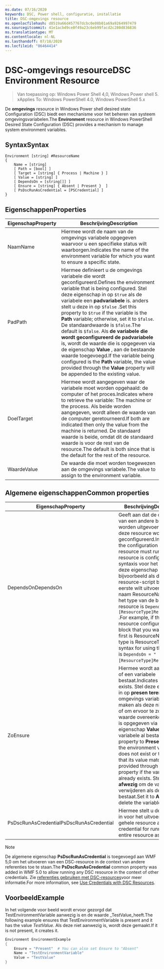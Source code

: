 ```yaml
---
ms.date: 07/16/2020
keywords: DSC, Power shell, configuratie, installatie
title: DSC-omgevings resource
ms.openlocfilehash: d8519a66d457767dcbc0e08b01a69a9264997479
ms.sourcegitcommit: 41e1acbd9ce0f49a23c6eb99facd2c280d836836
ms.translationtype: MT
ms.contentlocale: nl-NL
ms.lasthandoff: 07/18/2020
ms.locfileid: "86464414"
---
```

# <a name="dsc-environment-resource"></a><span data-ttu-id="8ef68-103">DSC-omgevings resource</span><span class="sxs-lookup"><span data-stu-id="8ef68-103">DSC Environment Resource</span></span>

> <span data-ttu-id="8ef68-104">Van toepassing op: Windows Power Shell 4,0, Windows Power shell 5. x</span><span class="sxs-lookup"><span data-stu-id="8ef68-104">Applies To: Windows PowerShell 4.0, Windows PowerShell 5.x</span></span>

<span data-ttu-id="8ef68-105">De **omgevings** resource in Windows Power shell desired state Configuration (DSC) biedt een mechanisme voor het beheren van systeem omgevingsvariabelen.</span><span class="sxs-lookup"><span data-stu-id="8ef68-105">The **Environment** resource in Windows PowerShell Desired State Configuration (DSC) provides a mechanism to manage system environment variables.</span></span>

## <a name="syntax"></a><span data-ttu-id="8ef68-106">Syntax</span><span class="sxs-lookup"><span data-stu-id="8ef68-106">Syntax</span></span>

```Syntax
Environment [string] #ResourceName
{
    Name = [string]
    [ Path = [bool] ]
    [ Target = [string] { Process | Machine } ]
    [ Value = [string] ]
    [ DependsOn = [string[]] ]
    [ Ensure = [string] { Absent | Present }  ]
    [ PsDscRunAsCredential = [PSCredential] ]
}
```

## <a name="properties"></a><span data-ttu-id="8ef68-107">Eigenschappen</span><span class="sxs-lookup"><span data-stu-id="8ef68-107">Properties</span></span>

|<span data-ttu-id="8ef68-108">Eigenschap</span><span class="sxs-lookup"><span data-stu-id="8ef68-108">Property</span></span> |<span data-ttu-id="8ef68-109">Beschrijving</span><span class="sxs-lookup"><span data-stu-id="8ef68-109">Description</span></span> |
|---|---|
|<span data-ttu-id="8ef68-110">Naam</span><span class="sxs-lookup"><span data-stu-id="8ef68-110">Name</span></span> |<span data-ttu-id="8ef68-111">Hiermee wordt de naam van de omgevings variabele opgegeven waarvoor u een specifieke status wilt waarborgen.</span><span class="sxs-lookup"><span data-stu-id="8ef68-111">Indicates the name of the environment variable for which you want to ensure a specific state.</span></span> |
|<span data-ttu-id="8ef68-112">Pad</span><span class="sxs-lookup"><span data-stu-id="8ef68-112">Path</span></span> |<span data-ttu-id="8ef68-113">Hiermee definieert u de omgevings variabele die wordt geconfigureerd.</span><span class="sxs-lookup"><span data-stu-id="8ef68-113">Defines the environment variable that is being configured.</span></span> <span data-ttu-id="8ef68-114">Stel deze eigenschap in op `$true` als de variabele een **padvariabele** is. anders stelt u deze in op `$false` .</span><span class="sxs-lookup"><span data-stu-id="8ef68-114">Set this property to `$true` if the variable is the **Path** variable; otherwise, set it to `$false`.</span></span> <span data-ttu-id="8ef68-115">De standaardwaarde is `$false`.</span><span class="sxs-lookup"><span data-stu-id="8ef68-115">The default is `$false`.</span></span> <span data-ttu-id="8ef68-116">Als **de variabele die wordt geconfigureerd de padvariabele** is, wordt de waarde die is opgegeven via de eigenschap **Value** , aan de bestaande waarde toegevoegd.</span><span class="sxs-lookup"><span data-stu-id="8ef68-116">If the variable being configured is the **Path** variable, the value provided through the **Value** property will be appended to the existing value.</span></span> |
|<span data-ttu-id="8ef68-117">Doel</span><span class="sxs-lookup"><span data-stu-id="8ef68-117">Target</span></span>| <span data-ttu-id="8ef68-118">Hiermee wordt aangegeven waar de variabele moet worden opgehaald: de computer of het proces.</span><span class="sxs-lookup"><span data-stu-id="8ef68-118">Indicates where to retrieve the variable: The machine or the process.</span></span> <span data-ttu-id="8ef68-119">Als beide worden aangegeven, wordt alleen de waarde van de computer geretourneerd.</span><span class="sxs-lookup"><span data-stu-id="8ef68-119">If both are indicated then only the value from the machine is returned.</span></span> <span data-ttu-id="8ef68-120">De standaard waarde is beide, omdat dit de standaard waarde is voor de rest van de resource.</span><span class="sxs-lookup"><span data-stu-id="8ef68-120">The default is both since that is the default for the rest of the resource.</span></span> |
|<span data-ttu-id="8ef68-121">Waarde</span><span class="sxs-lookup"><span data-stu-id="8ef68-121">Value</span></span> |<span data-ttu-id="8ef68-122">De waarde die moet worden toegewezen aan de omgevings variabele.</span><span class="sxs-lookup"><span data-stu-id="8ef68-122">The value to assign to the environment variable.</span></span> |

## <a name="common-properties"></a><span data-ttu-id="8ef68-123">Algemene eigenschappen</span><span class="sxs-lookup"><span data-stu-id="8ef68-123">Common properties</span></span>

|<span data-ttu-id="8ef68-124">Eigenschap</span><span class="sxs-lookup"><span data-stu-id="8ef68-124">Property</span></span> |<span data-ttu-id="8ef68-125">Beschrijving</span><span class="sxs-lookup"><span data-stu-id="8ef68-125">Description</span></span> |
|---|---|
|<span data-ttu-id="8ef68-126">DependsOn</span><span class="sxs-lookup"><span data-stu-id="8ef68-126">DependsOn</span></span> |<span data-ttu-id="8ef68-127">Geeft aan dat de configuratie van een andere bron moet worden uitgevoerd voordat deze resource wordt geconfigureerd.</span><span class="sxs-lookup"><span data-stu-id="8ef68-127">Indicates that the configuration of another resource must run before this resource is configured.</span></span> <span data-ttu-id="8ef68-128">De syntaxis voor het gebruik van deze eigenschap is bijvoorbeeld als de ID van het resource-script blok dat u als eerste wilt uitvoeren, de naam ResourceName is en het type van de bron resource is `DependsOn = "[ResourceType]ResourceName"` .</span><span class="sxs-lookup"><span data-stu-id="8ef68-128">For example, if the ID of the resource configuration script block that you want to run first is ResourceName and its type is ResourceType, the syntax for using this property is `DependsOn = "[ResourceType]ResourceName"`.</span></span> |
|<span data-ttu-id="8ef68-129">Zo</span><span class="sxs-lookup"><span data-stu-id="8ef68-129">Ensure</span></span> |<span data-ttu-id="8ef68-130">Hiermee wordt aangegeven of een variabele bestaat.</span><span class="sxs-lookup"><span data-stu-id="8ef68-130">Indicates if a variable exists.</span></span> <span data-ttu-id="8ef68-131">Stel deze eigenschap in op **presen teren** om de omgevings variabele te maken als deze niet bestaat of om ervoor te zorgen dat de waarde overeenkomt met wat is opgegeven via de eigenschap **Value** als de variabele al bestaat.</span><span class="sxs-lookup"><span data-stu-id="8ef68-131">Set this property to **Present** to create the environment variable if it does not exist or to ensure that its value matches what is provided through the **Value** property if the variable already exists.</span></span> <span data-ttu-id="8ef68-132">Stel deze in op **afwezig** om de variabele te verwijderen als deze bestaat.</span><span class="sxs-lookup"><span data-stu-id="8ef68-132">Set it to **Absent** to delete the variable if it exists.</span></span> |
|<span data-ttu-id="8ef68-133">PsDscRunAsCredential</span><span class="sxs-lookup"><span data-stu-id="8ef68-133">PsDscRunAsCredential</span></span> |<span data-ttu-id="8ef68-134">Hiermee stelt u de referentie in voor het uitvoeren van de gehele resource als.</span><span class="sxs-lookup"><span data-stu-id="8ef68-134">Sets the credential for running the entire resource as.</span></span> |

> [!NOTE]
> <span data-ttu-id="8ef68-135">De algemene eigenschap **PsDscRunAsCredential** is toegevoegd aan WMF 5,0 om het uitvoeren van een DSC-resource in de context van andere referenties toe te staan.</span><span class="sxs-lookup"><span data-stu-id="8ef68-135">The **PsDscRunAsCredential** common property was added in WMF 5.0 to allow running any DSC resource in the context of other credentials.</span></span> <span data-ttu-id="8ef68-136">Zie [referenties gebruiken met DSC-resources](../../../configurations/runasuser.md)voor meer informatie.</span><span class="sxs-lookup"><span data-stu-id="8ef68-136">For more information, see [Use Credentials with DSC Resources](../../../configurations/runasuser.md).</span></span>

## <a name="example"></a><span data-ttu-id="8ef68-137">Voorbeeld</span><span class="sxs-lookup"><span data-stu-id="8ef68-137">Example</span></span>

<span data-ttu-id="8ef68-138">In het volgende voor beeld wordt ervoor gezorgd dat TestEnvironmentVariable aanwezig is en de waarde _TestValue_heeft.</span><span class="sxs-lookup"><span data-stu-id="8ef68-138">The following example ensures that TestEnvironmentVariable is present and it has the value _TestValue_.</span></span> <span data-ttu-id="8ef68-139">Als deze niet aanwezig is, wordt deze gemaakt.</span><span class="sxs-lookup"><span data-stu-id="8ef68-139">If it is not present, it creates it.</span></span>

```powershell
Environment EnvironmentExample
{
    Ensure = "Present"  # You can also set Ensure to "Absent"
    Name = "TestEnvironmentVariable"
    Value = "TestValue"
}
```
